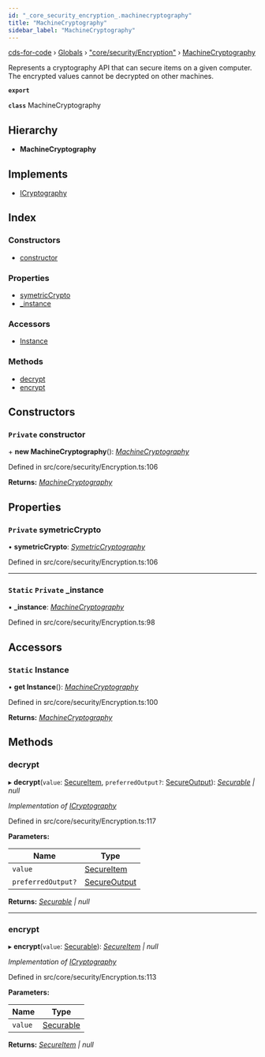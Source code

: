 ```yaml
---
id: "_core_security_encryption_.machinecryptography"
title: "MachineCryptography"
sidebar_label: "MachineCryptography"
---
```


[cds-for-code](../index.md) › [Globals](../globals.md) › ["core/security/Encryption"](../modules/_core_security_encryption_.md) › [MachineCryptography](_core_security_encryption_.machinecryptography.md)

Represents a cryptography API that can secure items on a given computer.  The
encrypted values cannot be decrypted on other machines.

**`export`** 

**`class`** MachineCryptography

## Hierarchy

* **MachineCryptography**

## Implements

* [ICryptography](../interfaces/_core_security_types_.icryptography.md)

## Index

### Constructors

* [constructor](_core_security_encryption_.machinecryptography.md#private-constructor)

### Properties

* [symetricCrypto](_core_security_encryption_.machinecryptography.md#private-symetriccrypto)
* [_instance](_core_security_encryption_.machinecryptography.md#static-private-_instance)

### Accessors

* [Instance](_core_security_encryption_.machinecryptography.md#static-instance)

### Methods

* [decrypt](_core_security_encryption_.machinecryptography.md#decrypt)
* [encrypt](_core_security_encryption_.machinecryptography.md#encrypt)

## Constructors

### `Private` constructor

\+ **new MachineCryptography**(): *[MachineCryptography](_core_security_encryption_.machinecryptography.md)*

Defined in src/core/security/Encryption.ts:106

**Returns:** *[MachineCryptography](_core_security_encryption_.machinecryptography.md)*

## Properties

### `Private` symetricCrypto

• **symetricCrypto**: *[SymetricCryptography](_core_security_encryption_.symetriccryptography.md)*

Defined in src/core/security/Encryption.ts:106

___

### `Static` `Private` _instance

▪ **_instance**: *[MachineCryptography](_core_security_encryption_.machinecryptography.md)*

Defined in src/core/security/Encryption.ts:98

## Accessors

### `Static` Instance

• **get Instance**(): *[MachineCryptography](_core_security_encryption_.machinecryptography.md)*

Defined in src/core/security/Encryption.ts:100

**Returns:** *[MachineCryptography](_core_security_encryption_.machinecryptography.md)*

## Methods

###  decrypt

▸ **decrypt**(`value`: [SecureItem](_core_security_types_.secureitem.md), `preferredOutput?`: [SecureOutput](../enums/_core_security_types_.secureoutput.md)): *[Securable](../modules/_core_security_types_.md#securable) | null*

*Implementation of [ICryptography](../interfaces/_core_security_types_.icryptography.md)*

Defined in src/core/security/Encryption.ts:117

**Parameters:**

Name | Type |
------ | ------ |
`value` | [SecureItem](_core_security_types_.secureitem.md) |
`preferredOutput?` | [SecureOutput](../enums/_core_security_types_.secureoutput.md) |

**Returns:** *[Securable](../modules/_core_security_types_.md#securable) | null*

___

###  encrypt

▸ **encrypt**(`value`: [Securable](../modules/_core_security_types_.md#securable)): *[SecureItem](_core_security_types_.secureitem.md) | null*

*Implementation of [ICryptography](../interfaces/_core_security_types_.icryptography.md)*

Defined in src/core/security/Encryption.ts:113

**Parameters:**

Name | Type |
------ | ------ |
`value` | [Securable](../modules/_core_security_types_.md#securable) |

**Returns:** *[SecureItem](_core_security_types_.secureitem.md) | null*
